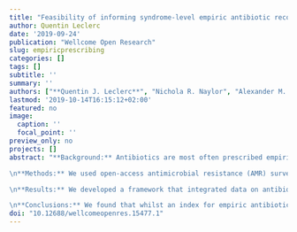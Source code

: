 ```yaml
---
title: "Feasibility of informing syndrome-level empiric antibiotic recommendations using publicly available antibiotic resistance datasets"
author: Quentin Leclerc
date: '2019-09-24'
publication: "Wellcome Open Research"
slug: empiricprescribing
categories: []
tags: []
subtitle: ''
summary: ''
authors: ["**Quentin J. Leclerc**", "Nichola R. Naylor", "Alexander M. Aiken", "Francesc Coll", "Gwenan M. Knight"]
lastmod: '2019-10-14T16:15:12+02:00'
featured: no
image:
  caption: ''
  focal_point: ''
preview_only: no
projects: []
abstract: "**Background:** Antibiotics are most often prescribed empirically, meaning that they are used to treat infection syndromes prior to identification of the causative bacteria and their susceptibility to antibiotics. The effectiveness of antibiotic therapies is now compromised by the emergence and spread of antibiotic-resistant bacteria. Guidelines on empiric antibiotic therapy are a key component of effective clinical care for infection syndromes, as treatment needs to be informed by knowledge of likely aetiology and bacterial resistance patterns.

\n**Methods:** We used open-access antimicrobial resistance (AMR) surveillance datasets, including the newly available ATLAS dataset from Pfizer, to derive a composite index of antibiotic resistance for common infection syndromes.

\n**Results:** We developed a framework that integrated data on antibiotic prescribing guidelines, aetiology of infections, access to and cost of antibiotics, with antibiotic susceptibilities from global AMR surveillance datasets to create an empirical prescribing index. The results are presented in an interactive web app to allow users to visualise underlying resistance rates to first-line empiric antibiotics for their infection syndromes and countries of interest.

\n**Conclusions:** We found that whilst an index for empiric antibiotic therapy based on resistance data can technically be created, the ATLAS dataset in its current form can only inform on a limited number of infection syndromes. Other open-access AMR surveillance datasets (ECDC Surveillance Atlas, CDDEP ResistanceMap and WHO GLASS datasets) are largely limited to bacteraemia-derived specimens and cannot directly inform treatment of other infection syndromes. With improving data availability on international rates of AMR and better understanding of infection aetiology, our approach may prove useful for informing empiric prescribing decisions in settings with limited local AMR surveillance data. Syndrome-level resistance could be a more clinically relevant measure of resistance to inform on the appropriateness of empiric antibiotic therapies at the country-level."
doi: "10.12688/wellcomeopenres.15477.1"
---
```


